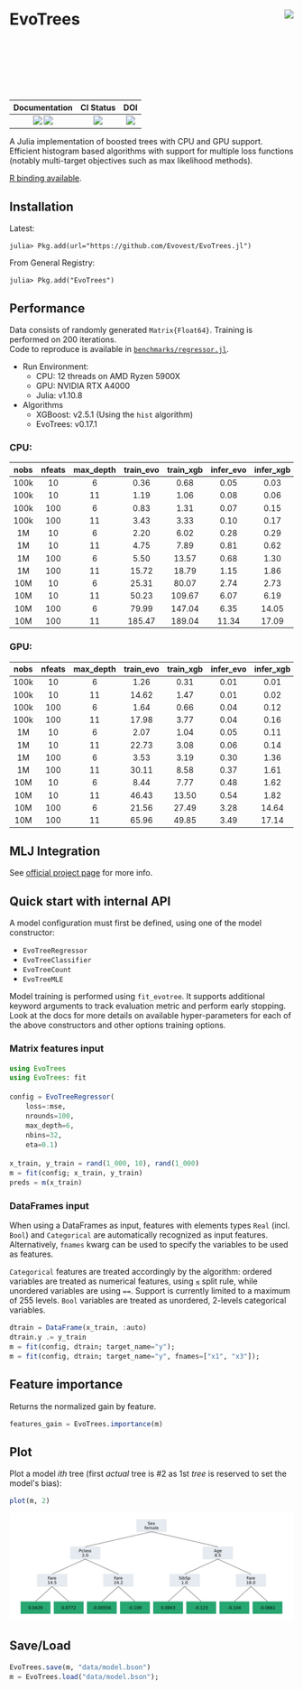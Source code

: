 
# EvoTrees <a href="https://evovest.github.io/EvoTrees.jl/dev/"><img src="docs/src/assets/logo.png" align="right" height="160"/></a>


| Documentation | CI Status | DOI |
|:------------------------:|:----------------:|:----------------:|
| [![][docs-stable-img]][docs-stable-url] [![][docs-latest-img]][docs-latest-url] | [![][ci-img]][ci-url] | [![][DOI-img]][DOI-url] |

[docs-latest-img]: https://img.shields.io/badge/docs-latest-blue.svg
[docs-latest-url]: https://evovest.github.io/EvoTrees.jl/dev

[docs-stable-img]: https://img.shields.io/badge/docs-stable-blue.svg
[docs-stable-url]: https://evovest.github.io/EvoTrees.jl/stable

[ci-img]: https://github.com/Evovest/EvoTrees.jl/workflows/CI/badge.svg
[ci-url]: https://github.com/Evovest/EvoTrees.jl/actions?query=workflow%3ACI+branch%3Amain

[DOI-img]: https://zenodo.org/badge/164559537.svg
[DOI-url]: https://zenodo.org/doi/10.5281/zenodo.10569604

A Julia implementation of boosted trees with CPU and GPU support.
Efficient histogram based algorithms with support for multiple loss functions (notably multi-target objectives such as max likelihood methods).

[R binding available](https://github.com/Evovest/EvoTrees).


## Installation

Latest:

```julia-repl
julia> Pkg.add(url="https://github.com/Evovest/EvoTrees.jl")
```

From General Registry:

```julia-repl
julia> Pkg.add("EvoTrees")
```

## Performance

Data consists of randomly generated `Matrix{Float64}`. Training is performed on 200 iterations.  
Code to reproduce is available in [`benchmarks/regressor.jl`](https://github.com/Evovest/EvoTrees.jl/blob/main/benchmarks/regressor.jl). 

- Run Environment:
    - CPU: 12 threads on AMD Ryzen 5900X
    - GPU: NVIDIA RTX A4000
    - Julia: v1.10.8
- Algorithms
    - XGBoost: v2.5.1 (Using the `hist` algorithm)
    - EvoTrees: v0.17.1

### CPU:

| **nobs** | **nfeats** | **max\_depth** | **train\_evo** | **train\_xgb** | **infer\_evo** | **infer\_xgb** |
|:--------:|:----------:|:--------------:|:--------------:|:--------------:|:--------------:|:--------------:|
| 100k     | 10         | 6              | 0.36           | 0.68           | 0.05           | 0.03           |
| 100k     | 10         | 11             | 1.19           | 1.06           | 0.08           | 0.06           |
| 100k     | 100        | 6              | 0.83           | 1.31           | 0.07           | 0.15           |
| 100k     | 100        | 11             | 3.43           | 3.33           | 0.10           | 0.17           |
| 1M       | 10         | 6              | 2.20           | 6.02           | 0.28           | 0.29           |
| 1M       | 10         | 11             | 4.75           | 7.89           | 0.81           | 0.62           |
| 1M       | 100        | 6              | 5.50           | 13.57          | 0.68           | 1.30           |
| 1M       | 100        | 11             | 15.72          | 18.79          | 1.15           | 1.86           |
| 10M      | 10         | 6              | 25.31          | 80.07          | 2.74           | 2.73           |
| 10M      | 10         | 11             | 50.23          | 109.67         | 6.07           | 6.19           |
| 10M      | 100        | 6              | 79.99          | 147.04         | 6.35           | 14.05          |
| 10M      | 100        | 11             | 185.47         | 189.04         | 11.34          | 17.09          |

### GPU:

| **nobs** | **nfeats** | **max\_depth** | **train\_evo** | **train\_xgb** | **infer\_evo** | **infer\_xgb** |
|:--------:|:----------:|:--------------:|:--------------:|:--------------:|:--------------:|:--------------:|
| 100k     | 10         | 6              | 1.26           | 0.31           | 0.01           | 0.01           |
| 100k     | 10         | 11             | 14.62          | 1.47           | 0.01           | 0.02           |
| 100k     | 100        | 6              | 1.64           | 0.66           | 0.04           | 0.12           |
| 100k     | 100        | 11             | 17.98          | 3.77           | 0.04           | 0.16           |
| 1M       | 10         | 6              | 2.07           | 1.04           | 0.05           | 0.11           |
| 1M       | 10         | 11             | 22.73          | 3.08           | 0.06           | 0.14           |
| 1M       | 100        | 6              | 3.53           | 3.19           | 0.30           | 1.36           |
| 1M       | 100        | 11             | 30.11          | 8.58           | 0.37           | 1.61           |
| 10M      | 10         | 6              | 8.44           | 7.77           | 0.48           | 1.62           |
| 10M      | 10         | 11             | 46.43          | 13.50          | 0.54           | 1.82           |
| 10M      | 100        | 6              | 21.56          | 27.49          | 3.28           | 14.64          |
| 10M      | 100        | 11             | 65.96          | 49.85          | 3.49           | 17.14          |

## MLJ Integration

See [official project page](https://github.com/alan-turing-institute/MLJ.jl) for more info.

## Quick start with internal API

A model configuration must first be defined, using one of the model constructor:
- `EvoTreeRegressor`
- `EvoTreeClassifier`
- `EvoTreeCount`
- `EvoTreeMLE`

Model training is performed using `fit_evotree`. 
It supports additional keyword arguments to track evaluation metric and perform early stopping. 
Look at the docs for more details on available hyper-parameters for each of the above constructors and other options training options.

### Matrix features input

```julia
using EvoTrees
using EvoTrees: fit

config = EvoTreeRegressor(
    loss=:mse, 
    nrounds=100, 
    max_depth=6,
    nbins=32,
    eta=0.1)

x_train, y_train = rand(1_000, 10), rand(1_000)
m = fit(config; x_train, y_train)
preds = m(x_train)
```

### DataFrames input

When using a DataFrames as input, features with elements types `Real` (incl. `Bool`) and `Categorical` are automatically recognized as input features. Alternatively, `fnames` kwarg can be used to specify the variables to be used as features. 

`Categorical` features are treated accordingly by the algorithm: ordered variables are treated as numerical features, using `≤` split rule, while unordered variables are using `==`. Support is currently limited to a maximum of 255 levels. `Bool` variables are treated as unordered, 2-levels categorical variables.

```julia
dtrain = DataFrame(x_train, :auto)
dtrain.y .= y_train
m = fit(config, dtrain; target_name="y");
m = fit(config, dtrain; target_name="y", fnames=["x1", "x3"]);
```

## Feature importance

Returns the normalized gain by feature.

```julia
features_gain = EvoTrees.importance(m)
```

## Plot

Plot a model *ith* tree (first *actual* tree is #2 as 1st *tree* is reserved to set the model's bias):

```julia
plot(m, 2)
```

![](docs/src/assets/plot_tree.png)


## Save/Load

```julia
EvoTrees.save(m, "data/model.bson")
m = EvoTrees.load("data/model.bson");
```
